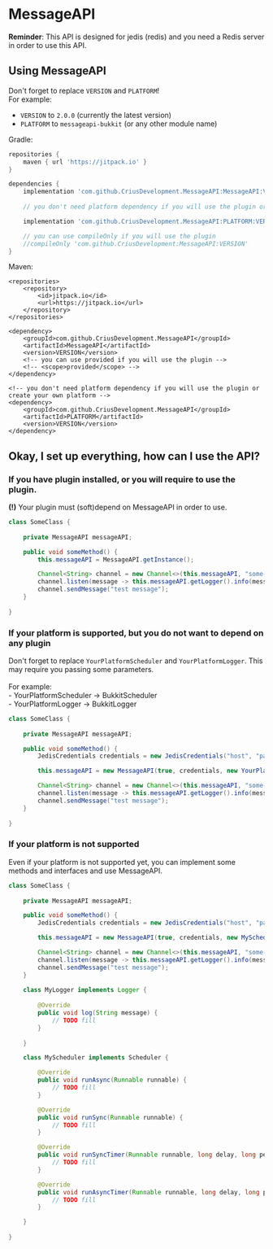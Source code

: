 # MessageAPI

**Reminder**: This API is designed for jedis (redis) and you need a Redis server in order to use this API.

## Using MessageAPI

Don't forget to replace `VERSION` and `PLATFORM`!
<br>
For example:
- `VERSION` to `2.0.0` (currently the latest version)
- `PLATFORM` to `messageapi-bukkit` (or any other module name)

Gradle:

```groovy
repositories {
    maven { url 'https://jitpack.io' }
}

dependencies {
    implementation 'com.github.CriusDevelopment.MessageAPI:MessageAPI:VERSION'
    
    // you don't need platform dependency if you will use the plugin or create your own platform

    implementation 'com.github.CriusDevelopment.MessageAPI:PLATFORM:VERSION'

    // you can use compileOnly if you will use the plugin
    //compileOnly 'com.github.CriusDevelopment:MessageAPI:VERSION' 
}
```

Maven:
```
<repositories>
    <repository>
        <id>jitpack.io</id>
        <url>https://jitpack.io</url>
    </repository>
</repositories>

<dependency>
    <groupId>com.github.CriusDevelopment.MessageAPI</groupId>
    <artifactId>MessageAPI</artifactId>
    <version>VERSION</version>
    <!-- you can use provided if you will use the plugin -->
    <!-- <scope>provided</scope> -->
</dependency>

<!-- you don't need platform dependency if you will use the plugin or create your own platform -->
<dependency>
    <groupId>com.github.CriusDevelopment.MessageAPI</groupId>
    <artifactId>PLATFORM</artifactId>
    <version>VERSION</version>
</dependency>
```

## Okay, I set up everything, how can I use the API?

### If you have plugin installed, or you will require to use the plugin. 
**(!)** Your plugin must (soft)depend on MessageAPI in order to use.
```java
class SomeClass {
    
    private MessageAPI messageAPI;

    public void someMethod() {
        this.messageAPI = MessageAPI.getInstance();

        Channel<String> channel = new Channel<>(this.messageAPI, "some-channel", String.class);
        channel.listen(message -> this.messageAPI.getLogger().info(message));
        channel.sendMessage("test message");
    }
    
}
```

### If your platform is supported, but you do not want to depend on any plugin
Don't forget to replace `YourPlatformScheduler` and `YourPlatformLogger`. This may require you passing some parameters.
<br><br>
For example: <br>
    - YourPlatformScheduler -> BukkitScheduler
<br>- YourPlatformLogger -> BukkitLogger
```java
class SomeClass {
    
    private MessageAPI messageAPI;

    public void someMethod() {
        JedisCredentials credentials = new JedisCredentials("host", "password", 1234);

        this.messageAPI = new MessageAPI(true, credentials, new YourPlatformScheduler(), new YourPlatformLogger());

        Channel<String> channel = new Channel<>(this.messageAPI, "some-channel", String.class);
        channel.listen(message -> this.messageAPI.getLogger().info(message));
        channel.sendMessage("test message");
    }
    
}
```

### If your platform is not supported
Even if your platform is not supported yet, you can implement some methods and interfaces and use MessageAPI.
```java
class SomeClass {
    
    private MessageAPI messageAPI;

    public void someMethod() {
        JedisCredentials credentials = new JedisCredentials("host", "password", 1234);

        this.messageAPI = new MessageAPI(true, credentials, new MyScheduler(), new MyLogger(this));

        Channel<String> channel = new Channel<>(this.messageAPI, "some-channel", String.class);
        channel.listen(message -> this.messageAPI.getLogger().info(message));
        channel.sendMessage("test message");
    }
    
    class MyLogger implements Logger {
        
        @Override
        public void log(String message) {
            // TODO fill
        }
        
    }

    class MyScheduler implements Scheduler {

        @Override
        public void runAsync(Runnable runnable) {
            // TODO fill
        }

        @Override
        public void runSync(Runnable runnable) {
            // TODO fill
        }

        @Override
        public void runSyncTimer(Runnable runnable, long delay, long period) {
            // TODO fill
        }

        @Override
        public void runAsyncTimer(Runnable runnable, long delay, long period) {
            // TODO fill
        }

    }
    
}
```